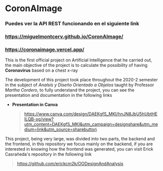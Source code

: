 # CoronAImage
### Puedes ver la API REST funcionando en el siguiente link 
### https://miguelmontcerv.github.io/CoronAImage/
### https://coronaimage.vercel.app/
 This is the first official project on Artificial Intelligence that he carried out, the main objective of the project is to calculate the possibility of having **Coronavirus** based on a chest x-ray
 
The development of this project took place throughout the 2020-2 semester in the subject of *Analsís y Diseño Orientado a Objetos* taught by Professor *Martha Cordero*, to fully understand the project, you can see the presentation and documentation in the following links
- **Presentation in Canva**  
  >https://www.canva.com/design/DAEKgfS_MKI/hnJN8JbU5hUbtHEILQB-sg/view?utm_content=DAEKgfS_MKI&utm_campaign=designshare&utm_medium=link&utm_source=sharebutton

This project, being very large, was divided into two parts, the backend and the frontend, in this repository we focus mainly on the backend, if you are interested in knowing how the frontend was generated, you can visit Erick Casrañeda's repository in the following link
 >https://github.com/erickcm2k/OODesignAndAnalysis
